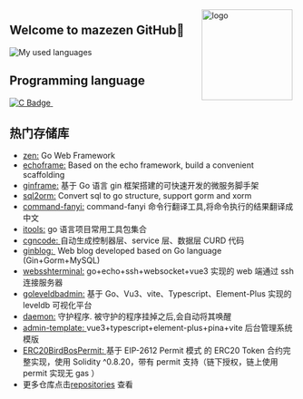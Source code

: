 <img src="https://github-readme-stats.vercel.app/api?username=mazezen&show_icons=true&theme=radical" alt="logo" height="160" align="right" style="margin: 5px; margin-bottom: 20px;" />
<!-- <img src="https://github-profile-trophy.vercel.app/?username=mazezen&theme=flat" alt="logo" height="160" align="right" style="margin: 5px;margin-bottom: 20px;" /> -->

## Welcome to mazezen GitHub👋

![My used languages](https://github-readme-stats.vercel.app/api/top-langs/?username=mazezen&layout=compact&hide_border=true&langs_count=6&hide=html,css,CMake,Makefile,Blade,vue,JavaScript,Less,SCSS,Dockerfile,shell)

<h2 id="programming-language">Programming language</h2>
  <p>
    <a href="https://www.cprogramming.com/">
    <img src="https://img.shields.io/badge/-C-A8B9CC?style=flat-square&logo=c&logoColor=ffffff" alt="C Badge"/>
    </a>
    <a href="https://golang.google.cn/"
      ><img
        src="https://img.shields.io/badge/-Go-00ADD8?style=flat-square&logo=go&logoColor=ffffff"
        alt=""
    /></a>
    <a href="https://www.java.com/"
      ><img
        src="https://img.shields.io/badge/-Java-007396?style=flat-square&logo=java&logoColor=ffffff"
        alt=""
    /></a>
    <a href="https://www.php.net/"
      ><img
        src="https://img.shields.io/badge/-PHP-777BB4?style=flat-square&logo=php&logoColor=ffffff"
        alt=""
    /></a>
    <a href="https://www.python.org/"
      ><img
        src="https://img.shields.io/badge/-Python-3776AB?style=flat-square&logo=python&logoColor=ffffff"
        alt=""
    /></a>
    <a href="https://nodejs.org/"
      ><img
        src="https://img.shields.io/badge/-Node.js-339933?style=flat-square&logo=node.js&logoColor=ffffff"
        alt=""
    /></a>
    <a href="https://www.javascript.com/"
      ><img
        src="https://img.shields.io/badge/-JavaScript-F7DF1E?style=flat-square&logo=javascript&logoColor=ffffff"
        alt=""
    /></a>
    <a href="https://vuejs.org/"
      ><img
        src="https://img.shields.io/badge/-Vue.js-4FC08D?style=flat-square&logo=vuedotjs&logoColor=ffffff"
        alt=""
    /></a>
    <a href="https://reactjs.org/"
      ><img
        src="https://img.shields.io/badge/-React-61DAFB?style=flat-square&logo=react&logoColor=ffffff"
        alt=""
    /></a>
  </p>

## **热门存储库**

- <a href="https://github.com/mazezen/zen">zen:</a> Go Web Framework
- <a href="https://github.com/mazezen/echoframe">echoframe:</a> Based on the echo framework, build a convenient scaffolding
- <a href="https://github.com/mazezen/ginframe">ginframe:</a> 基于 Go 语言 gin 框架搭建的可快速开发的微服务脚手架
- <a href="https://github.com/mazezen/sql2orm">sql2orm:</a> Convert sql to go structure, support gorm and xorm
- <a href="https://github.com/mazezen/command-fanyi">command-fanyi:</a> command-fanyi 命令行翻译工具,将命令执行的结果翻译成中文
- <a href="https://github.com/mazezen/itools">itools:</a> go 语言项目常用工具包集合
- <a href="https://github.com/mazezen/cgncode">cgncode: </a> 自动生成控制器层、service 层、数据层 CURD 代码
- <a href="https://github.com/mazezen/ginblog">ginblog: </a> Web blog developed based on Go language (Gin+Gorm+MySQL)
- <a href="https://github.com/mazezen/websshterminal">websshterminal:</a> go+echo+ssh+websocket+vue3 实现的 web 端通过 ssh 连接服务器
- <a href="https://github.com/mazezen/goleveldbadmin">goleveldbadmin:</a> 基于 Go、Vu3、vite、Typescript、Element-Plus 实现的 leveldb 可视化平台
- <a href="https://github.com/mazezen/daemon">daemon:</a> 守护程序. 被守护的程序挂掉之后,会自动将其唤醒
- <a href="https://github.com/mazezen/admin-template">admin-template: </a>vue3+typescript+element-plus+pina+vite 后台管理系统模版
- <a href="https://github.com/mazezen/ERC20BirdBosPermit">ERC20BirdBosPermit: </a>基于 EIP-2612 Permit 模式 的 ERC20 Token 合约完整实现，使用 Solidity ^0.8.20，带有 permit 支持（链下授权，链上使用 permit 实现无 gas ）
- 更多仓库点击<a href="https://github.com/mazezen?tab=repositories">repositories</a> 查看

<!-- - 🎓 CSU(master's degree) -->
<!-- - - 🔗 [**mazezen's website**](http://caixiaoxin.cn) -->
<!-- - 🔗 [**mazezen's blog**](http;//caixiaoxin.cn) -->
<!-- - 🔧 [**在线sql转orm工具**](http://sql2orm.caixiaoxin.cn) -->
<!-- - 🔗 [**后台通用模版在线体验**](http://admin-template.caixiaoxin.cn) -->
<!-- - ❤  Program language:  C、Go、Java、Php、Js、Ts、Vue -->

<!-- <img src="https://github-profile-trophy.vercel.app/?username=jeffcail&theme=flat" alt="logo" height="120" align="center" style="margin: auto; margin-bottom: 20px;" /> -->
